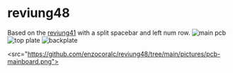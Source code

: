 # reviung48
 Based on the [reviung41](https://github.com/gtips/reviung "Reviung41") with a split spacebar and left num row.
![main pcb](https://github.com/enzocoralc/reviung48/tree/main/pictures/pcb-mainboard.png)
![top plate](https://github.com/enzocoralc/reviung48/tree/main/pictures/pcb-top.png)
![backplate](https://github.com/enzocoralc/reviung48/tree/main/pictures/pcb-bottom.png)

<src="https://github.com/enzocoralc/reviung48/tree/main/pictures/pcb-mainboard.png">

